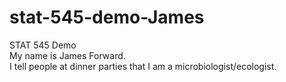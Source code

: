 # stat-545-demo-James
STAT 545 Demo  
My name is James Forward.  
I tell people at dinner parties that I am a microbiologist/ecologist.  
